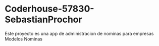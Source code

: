 # Coderhouse-57830-SebastianProchor
Este proyecto es una app de administracion de nominas para empresas
Modelos
Nominas
